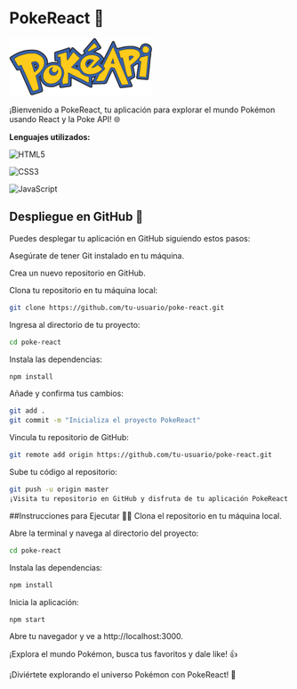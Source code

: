 # PokeReact 🚀
![PokeAPI Logo](https://raw.githubusercontent.com/PokeAPI/media/master/logo/pokeapi_256.png)

¡Bienvenido a PokeReact, tu aplicación para explorar el mundo Pokémon usando React y la Poke API! 🌐

**Lenguajes utilizados:**

![HTML5](https://img.shields.io/badge/HTML-5-orange?style=flat&logo=html5)

![CSS3](https://img.shields.io/badge/CSS-3-blue?style=flat&logo=css3)

![JavaScript](https://img.shields.io/badge/JavaScript-yellow?style=flat&logo=javascript)


## Despliegue en GitHub 🚀
Puedes desplegar tu aplicación en GitHub siguiendo estos pasos:

Asegúrate de tener Git instalado en tu máquina.

Crea un nuevo repositorio en GitHub.

Clona tu repositorio en tu máquina local:

```bash
git clone https://github.com/tu-usuario/poke-react.git
```
Ingresa al directorio de tu proyecto:

```bash
cd poke-react
```
Instala las dependencias:

```bash
npm install
```
Añade y confirma tus cambios:

```bash
git add .
git commit -m "Inicializa el proyecto PokeReact"
```
Vincula tu repositorio de GitHub:

```bash
git remote add origin https://github.com/tu-usuario/poke-react.git
```
Sube tu código al repositorio:

```bash
git push -u origin master
¡Visita tu repositorio en GitHub y disfruta de tu aplicación PokeReact en vivo! 🎉
```

##Instrucciones para Ejecutar 🏃‍♂️
Clona el repositorio en tu máquina local.

Abre la terminal y navega al directorio del proyecto:

```bash
cd poke-react
```
Instala las dependencias:

```bash
npm install
```
Inicia la aplicación:

```bash
npm start
```
Abre tu navegador y ve a http://localhost:3000.

¡Explora el mundo Pokémon, busca tus favoritos y dale like! 👍

¡Diviértete explorando el universo Pokémon con PokeReact! 🌟
